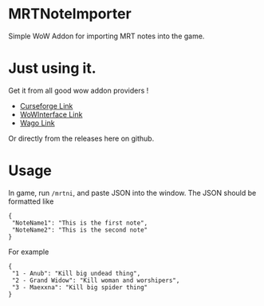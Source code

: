 # MRTNoteImporter
Simple WoW Addon for importing MRT notes into the game.

# Just using it.

Get it from all good wow addon providers !

- [Curseforge Link](https://www.curseforge.com/wow/addons/mrtnoteimporter)
- [WoWInterface Link](https://www.wowinterface.com/downloads/info26398-MRTNoteImporter.htm)
- [Wago Link](https://addons.wago.io/addons/mrtnoteimporter)

Or directly from the releases here on github.


# Usage
In game, run `/mrtni`, and paste JSON into the window. The JSON should be formatted like

```
{
 "NoteName1": "This is the first note",
 "NoteName2": "This is the second note"
}
```

For example
```
{
 "1 - Anub": "Kill big undead thing",
 "2 - Grand Widow": "Kill woman and worshipers",
 "3 - Maexxna": "Kill big spider thing"
}
```
